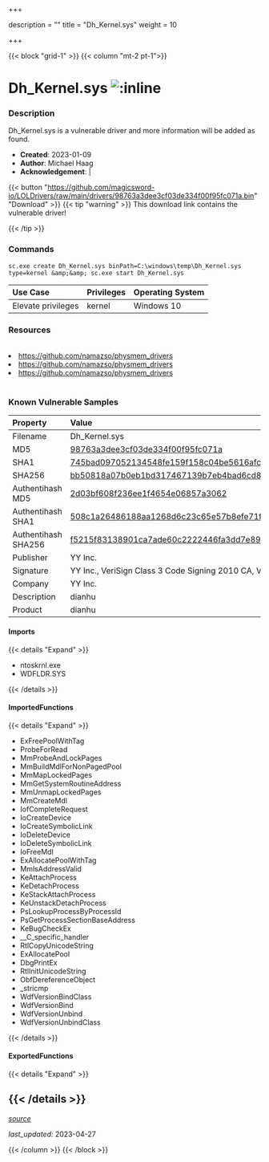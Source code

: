 +++

description = ""
title = "Dh_Kernel.sys"
weight = 10

+++


{{< block "grid-1" >}}
{{< column "mt-2 pt-1">}}


# Dh_Kernel.sys ![:inline](/images/twitter_verified.png) 


### Description

Dh_Kernel.sys is a vulnerable driver and more information will be added as found.

- **Created**: 2023-01-09
- **Author**: Michael Haag
- **Acknowledgement**:  | [](https://twitter.com/)

{{< button "https://github.com/magicsword-io/LOLDrivers/raw/main/drivers/98763a3dee3cf03de334f00f95fc071a.bin" "Download" >}}
{{< tip "warning" >}}
This download link contains the vulnerable driver!

{{< /tip >}}

### Commands

```
sc.exe create Dh_Kernel.sys binPath=C:\windows\temp\Dh_Kernel.sys type=kernel &amp;&amp; sc.exe start Dh_Kernel.sys
```

| Use Case | Privileges | Operating System | 
|:---- | ---- | ---- |
| Elevate privileges | kernel | Windows 10 |

### Resources
<br>
<li><a href=" https://github.com/namazso/physmem_drivers"> https://github.com/namazso/physmem_drivers</a></li>
<li><a href=" https://github.com/namazso/physmem_drivers"> https://github.com/namazso/physmem_drivers</a></li>
<li><a href="https://github.com/namazso/physmem_drivers">https://github.com/namazso/physmem_drivers</a></li>
<br>

### Known Vulnerable Samples

| Property           | Value |
|:-------------------|:------|
| Filename           | Dh_Kernel.sys |
| MD5                | [98763a3dee3cf03de334f00f95fc071a](https://www.virustotal.com/gui/file/98763a3dee3cf03de334f00f95fc071a) |
| SHA1               | [745bad097052134548fe159f158c04be5616afc2](https://www.virustotal.com/gui/file/745bad097052134548fe159f158c04be5616afc2) |
| SHA256             | [bb50818a07b0eb1bd317467139b7eb4bad6cd89053fecdabfeae111689825955](https://www.virustotal.com/gui/file/bb50818a07b0eb1bd317467139b7eb4bad6cd89053fecdabfeae111689825955) |
| Authentihash MD5   | [2d03bf608f236ee1f4654e06857a3062](https://www.virustotal.com/gui/search/authentihash%253A2d03bf608f236ee1f4654e06857a3062) |
| Authentihash SHA1  | [508c1a26486188aa1268d6c23c65e57b8efe71f6](https://www.virustotal.com/gui/search/authentihash%253A508c1a26486188aa1268d6c23c65e57b8efe71f6) |
| Authentihash SHA256| [f5215f83138901ca7ade60c2222446fa3dd7e8900a745bd339f8a596cb29356c](https://www.virustotal.com/gui/search/authentihash%253Af5215f83138901ca7ade60c2222446fa3dd7e8900a745bd339f8a596cb29356c) |
| Publisher         | YY Inc. |
| Signature         | YY Inc., VeriSign Class 3 Code Signing 2010 CA, VeriSign   |
| Company           | YY Inc. |
| Description       | dianhu |
| Product           | dianhu |


#### Imports
{{< details "Expand" >}}
* ntoskrnl.exe
* WDFLDR.SYS

{{< /details >}}
#### ImportedFunctions
{{< details "Expand" >}}
* ExFreePoolWithTag
* ProbeForRead
* MmProbeAndLockPages
* MmBuildMdlForNonPagedPool
* MmMapLockedPages
* MmGetSystemRoutineAddress
* MmUnmapLockedPages
* MmCreateMdl
* IofCompleteRequest
* IoCreateDevice
* IoCreateSymbolicLink
* IoDeleteDevice
* IoDeleteSymbolicLink
* IoFreeMdl
* ExAllocatePoolWithTag
* MmIsAddressValid
* KeAttachProcess
* KeDetachProcess
* KeStackAttachProcess
* KeUnstackDetachProcess
* PsLookupProcessByProcessId
* PsGetProcessSectionBaseAddress
* KeBugCheckEx
* __C_specific_handler
* RtlCopyUnicodeString
* ExAllocatePool
* DbgPrintEx
* RtlInitUnicodeString
* ObfDereferenceObject
* _stricmp
* WdfVersionBindClass
* WdfVersionBind
* WdfVersionUnbind
* WdfVersionUnbindClass

{{< /details >}}
#### ExportedFunctions
{{< details "Expand" >}}

{{< /details >}}
-----



[*source*](https://github.com/magicsword-io/LOLDrivers/tree/main/yaml/dh_kernel.yaml)

*last_updated:* 2023-04-27








{{< /column >}}
{{< /block >}}
